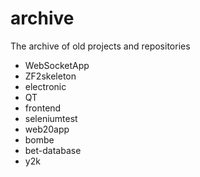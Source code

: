 # archive
The archive of old projects and repositories

- WebSocketApp
- ZF2skeleton
- electronic
- QT
- frontend
- seleniumtest
- web20app
- bombe
- bet-database
- y2k
